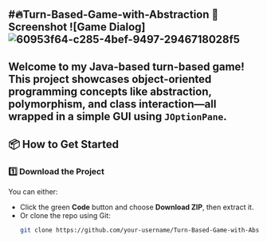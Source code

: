 #🔥Turn-Based-Game-with-Abstraction
📸 Screenshot
![Game Dialog] ![60953f64-c285-4bef-9497-2946718028f5](https://github.com/user-attachments/assets/b92c6d27-5f5e-4939-a961-61a11310dd31)
---
Welcome to my Java-based turn-based game! This project showcases object-oriented programming concepts like **abstraction**, **polymorphism**, and **class interaction**—all wrapped in a simple GUI using `JOptionPane`.
---
## 📦 How to Get Started
### 1️⃣ Download the Project
You can either:
- Click the green **Code** button and choose **Download ZIP**, then extract it.
- Or clone the repo using Git:
  ```bash
  git clone https://github.com/your-username/Turn-Based-Game-with-Abstraction-and-Polymorphism.git


